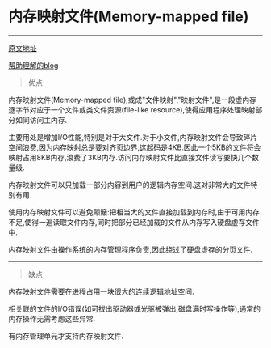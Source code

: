 # 内存映射文件(Memory-mapped file)
---
[原文地址](https://en.wikipedia.org/wiki/Memory-mapped_file)

[帮助理解的blog](https://blog.csdn.net/mg0832058/article/details/5890688)

>优点

内存映射文件(Memory-mapped file),或成"文件映射","映射文件",是一段虚内存逐字节对应于一个文件或类文件资源(file-like resource),使得应用程序处理映射部分如同访问主内存.

主要用处是增加I/O性能,特别是对于大文件.对于小文件,内存映射文件会导致碎片空间浪费,因为内存映射总是要对齐页边界,这起码是4KB.因此一个5KB的文件将会映射占用8KB内存,浪费了3KB内存.访问内存映射文件比直接文件读写要快几个数量级.

内存映射文件可以只加载一部分内容到用户的逻辑内存空间.这对非常大的文件特别有用.

使用内存映射文件可以避免颠簸:把相当大的文件直接加载到内存时,由于可用内存不足,使得一遍读取文件内存,同时把部分已经加载的文件从内存写入硬盘虚存文件中.

内存映射文件由操作系统的内存管理程序负责,因此绕过了硬盘虚存的分页文件.

---
>缺点

内存映射文件需要在进程占用一块很大的连续逻辑地址空间.

相关联的文件的I/O错误(如可拔出驱动器或光驱被弹出,磁盘满时写操作等),通常的内存操作无需考虑这些异常.

有内存管理单元才支持内存映射文件.
